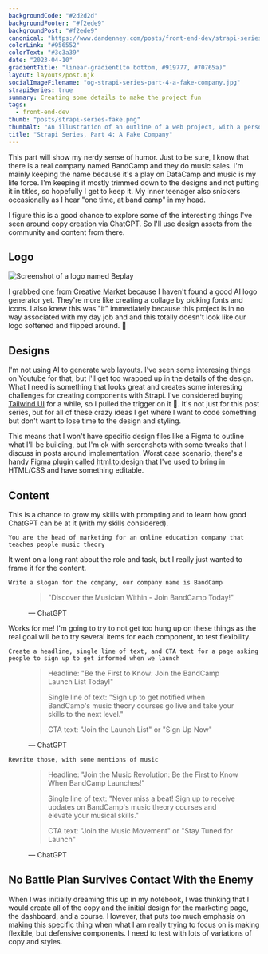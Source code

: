```yaml
---
backgroundCode: "#2d2d2d"
backgroundFooter: "#f2ede9"
backgroundPost: "#f2ede9"
canonical: "https://www.dandenney.com/posts/front-end-dev/strapi-series-part-4-a-fake-company"
colorLink: "#956552"
colorText: "#3c3a39"
date: "2023-04-10"
gradientTitle: "linear-gradient(to bottom, #919777, #70765a)"
layout: layouts/post.njk
socialImageFilename: "og-strapi-series-part-4-a-fake-company.jpg"
strapiSeries: true
summary: Creating some details to make the project fun 
tags:
  - front-end-dev
thumb: "posts/strapi-series-fake.png"
thumbAlt: "An illustration of an outline of a web project, with a person sketching the wireframe on a whiteboard, in the style of a technical drawing, viewed from a top-down perspective, with a computer and a notebook in the background. --v 5 --ar 3:2"
title: "Strapi Series, Part 4: A Fake Company"
---
```


This part will show my nerdy sense of humor. Just to be sure, I know that there is a real company named BandCamp and they do music sales. I'm mainly keeping the name because it's a play on DataCamp and music is my life force. I'm keeping it mostly trimmed down to the designs and not putting it in titles, so hopefully I get to keep it. My inner teenager also snickers occasionally as I hear "one time, at band camp" in my head. 

I figure this is a good chance to explore some of the interesting things I've seen around copy creation via ChatGPT. So I'll use design assets from the community and content from there. 

## Logo

<img src="https://res.cloudinary.com/dtlow08pj/image/upload/f_auto,c_limit,w_686,q_auto/v1681092603/posts/Screen_Shot_2023-04-10_at_10.04.53_PM.png" alt="Screenshot of a logo named Beplay" srcset="https://res.cloudinary.com/dtlow08pj/image/upload/f_auto,c_limit,w_686,q_auto/v1681092603/posts/Screen_Shot_2023-04-10_at_10.04.53_PM.png 718w, https://res.cloudinary.com/dtlow08pj/image/upload/f_auto,c_limit,w_1536,q_auto/v1681092603/posts/Screen_Shot_2023-04-10_at_10.04.53_PM.png 768w" />

I grabbed [one from Creative Market](https://creativemarket.com/sore.studios/7505097-Letter-B-Play-Button-Video-Logo) because I haven't found a good AI logo generator yet. They're more like creating a collage by picking fonts and icons. I also knew this was "it" immediately because this project is in no way associated with my day job and and this totally doesn't look like our logo softened and flipped around. 🤪

## Designs

I'm not using AI to generate web layouts. I've seen some interesing things on Youtube for that, but I'll get too wrapped up in the details of the design. What I need is something that looks great and creates some interesting challenges for creating components with Strapi. I've considered buying [Tailwind UI](https://tailwindui.com) for a while, so I pulled the trigger on it 💸. It's not just for this post series, but for all of these crazy ideas I get where I want to code something but don't want to lose time to the design and styling. 

This means that I won't have specific design files like a Figma to outline what I'll be building, but I'm ok with screenshots with some tweaks that I discuss in posts around implementation. Worst case scenario, there's a handy [Figma plugin called html.to.design](https://www.figma.com/community/plugin/1159123024924461424/html.to.design) that I've used to bring in HTML/CSS and have something editable.

## Content

This is a chance to grow my skills with prompting and to learn how good ChatGPT can be at it (with my skills considered). 

<div class="chatgpt-prompt">

```markup
You are the head of marketing for an online education company that teaches people music theory 
```

It went on a long rant about the role and task, but I really just wanted to frame it for the content.

```markup
Write a slogan for the company, our company name is BandCamp
```

</div>

<figure>
  <blockquote>
    <p>"Discover the Musician Within - Join BandCamp Today!"</p>
  </blockquote>
  <figcaption>— ChatGPT</figcaption>
</figure>

Works for me! I'm going to try to not get too hung up on these things as the real goal will be to try several items for each component, to test flexibility.

<div class="chatgpt-prompt">

```markup
Create a headline, single line of text, and CTA text for a page asking people to sign up to get informed when we launch
```

<figure>
  <blockquote>
    <p>Headline: "Be the First to Know: Join the BandCamp Launch List Today!"</p>
    <p>Single line of text: "Sign up to get notified when BandCamp's music theory courses go live and take your skills to the next level."</p>
    <p>CTA text: "Join the Launch List" or "Sign Up Now"</p>
  </blockquote>
  <figcaption>— ChatGPT</figcaption>
</figure>

```markup
Rewrite those, with some mentions of music 
```

</div>

<figure>
  <blockquote>
    <p>Headline: "Join the Music Revolution: Be the First to Know When BandCamp Launches!"</p>
    <p>Single line of text: "Never miss a beat! Sign up to receive updates on BandCamp's music theory courses and elevate your musical skills."</p>
    <p>CTA text: "Join the Music Movement" or "Stay Tuned for Launch"</p>
  </blockquote>
  <figcaption>— ChatGPT</figcaption>
</figure>

## No Battle Plan Survives Contact With the Enemy

When I was initially dreaming this up in my notebook, I was thinking that I would create all of the copy and the initial design for the marketing page, the dashboard, and a course. However, that puts too much emphasis on making this specific thing when what I am really trying to focus on is making flexible, but defensive components. I need to test with lots of variations of copy and styles.






